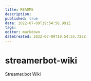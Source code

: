 ```yaml
---
title: README
description: 
published: true
date: 2022-07-09T19:54:58.991Z
tags: 
editor: markdown
dateCreated: 2022-07-09T19:54:55.723Z
---
```


# streamerbot-wiki
Streamer.bot Wiki

